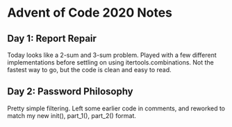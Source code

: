 # Advent of Code 2020 Notes

## Day 1: Report Repair
Today looks like a 2-sum and 3-sum problem. Played with a few different implementations before settling on using itertools.combinations. Not the fastest way to go, but the code is clean and easy to read.

## Day 2: Password Philosophy
Pretty simple filtering. Left some earlier code in comments, and reworked to match my new init(), part_1(), part_2() format.

